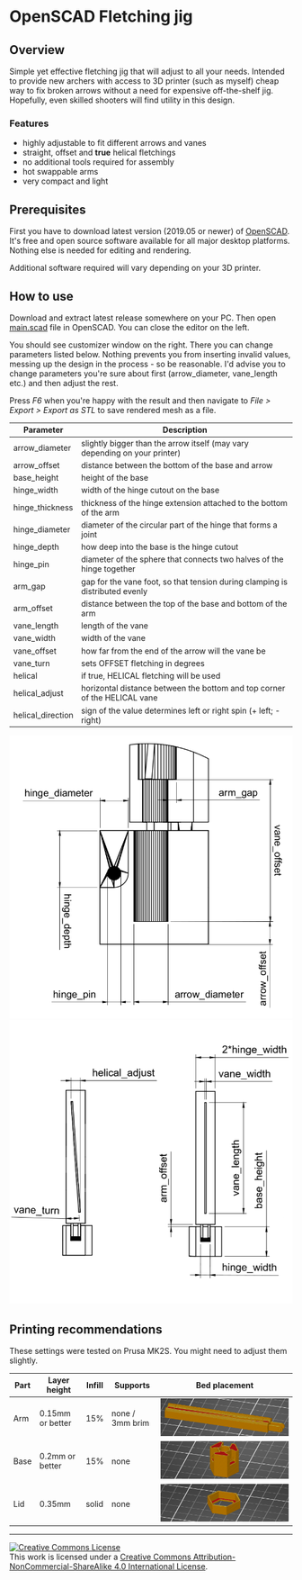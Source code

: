 # OpenSCAD Fletching jig

## Overview
Simple yet effective fletching jig that will adjust to all your needs. Intended to provide new archers with access to 3D printer (such as myself) cheap way to fix broken arrows without a need for expensive off-the-shelf jig. Hopefully, even skilled shooters will find utility in this design.

### Features

+ highly adjustable to fit different arrows and vanes
+ straight, offset and **true** helical fletchings
+ no additional tools required for assembly
+ hot swappable arms
+ very compact and light 

## Prerequisites

First you have to download latest version (2019.05 or newer) of [OpenSCAD](http://www.openscad.org/downloads.html). It's free and open source software available for all major desktop platforms. Nothing else is needed for editing and rendering. 

Additional software required will vary depending on your 3D printer.

## How to use

Download and extract latest release somewhere on your PC. Then open [main.scad](./scad/main.scad) file in OpenSCAD. You can close the editor on the left.

You should see customizer window on the right. There you can change parameters listed below. Nothing prevents you from inserting invalid values, messing up the design in the process - so be reasonable. I'd advise you to change parameters you're sure about first (arrow_diameter, vane_length etc.) and then adjust the rest.

Press *F6* when you're happy with the result and then navigate to *File > Export > Export as STL* to save rendered mesh as a file.

Parameter | Description
--- | ---
arrow_diameter | slightly bigger than the arrow itself (may vary depending on your printer)
arrow_offset | distance between the bottom of the base and arrow
base_height | height of the base
hinge_width | width of the hinge cutout on the base
hinge_thickness | thickness of the hinge extension attached to the bottom of the arm
hinge_diameter | diameter of the circular part of the hinge that forms a joint
hinge_depth | how deep into the base is the hinge cutout
hinge_pin | diameter of the sphere that connects two halves of the hinge together 
arm_gap | gap for the vane foot, so that tension during clamping is distributed evenly
arm_offset | distance between the top of the base and bottom of the arm
vane_length | length of the vane
vane_width | width of the vane
vane_offset | how far from the end of the arrow will the vane be
vane_turn | sets OFFSET fletching in degrees
helical | if true, HELICAL fletching will be used
helical_adjust | horizontal distance between the bottom and top corner of the HELICAL vane
helical_direction | sign of the value determines left or right spin (+ left; - right)

![](./img/dimensions_1.png)
![](./img/dimensions_2.png)

## Printing recommendations

These settings were tested on Prusa MK2S. You might need to adjust them slightly.

Part | Layer height | Infill | Supports | Bed placement
--- | --- | --- | --- | --- 
Arm | 0.15mm or better | 15% | none / 3mm brim | ![](./img/bed_arm.png)
Base | 0.2mm or better  | 15% | none | ![](./img/bed_base.png)
Lid | 0.35mm | solid | none | ![](./img/bed_lid.png)

***

<a rel="license" href="http://creativecommons.org/licenses/by-nc-sa/4.0/"><img alt="Creative Commons License" style="border-width:0" src="https://i.creativecommons.org/l/by-nc-sa/4.0/88x31.png" /></a><br />This work is licensed under a <a rel="license" href="http://creativecommons.org/licenses/by-nc-sa/4.0/">Creative Commons Attribution-NonCommercial-ShareAlike 4.0 International License</a>.